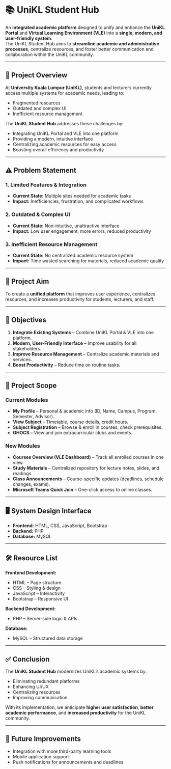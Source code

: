 # 📚 UniKL Student Hub

An **integrated academic platform** designed to unify and enhance the **UniKL Portal** and **Virtual Learning Environment (VLE)** into a **single, modern, and user-friendly system**.  
The UniKL Student Hub aims to **streamline academic and administrative processes**, centralize resources, and foster better communication and collaboration within the UniKL community.

---

## 🚀 Project Overview
At **University Kuala Lumpur (UniKL)**, students and lecturers currently access multiple systems for academic needs, leading to:
- Fragmented resources
- Outdated and complex UI
- Inefficient resource management

The **UniKL Student Hub** addresses these challenges by:
- Integrating UniKL Portal and VLE into one platform
- Providing a modern, intuitive interface
- Centralizing academic resources for easy access
- Boosting overall efficiency and productivity

---

## ⚠ Problem Statement

### 1. Limited Features & Integration
- **Current State:** Multiple sites needed for academic tasks
- **Impact:** Inefficiencies, frustration, and complicated workflows

### 2. Outdated & Complex UI
- **Current State:** Non-intuitive, unattractive interface
- **Impact:** Low user engagement, more errors, reduced productivity

### 3. Inefficient Resource Management
- **Current State:** No centralized academic resource system
- **Impact:** Time wasted searching for materials, reduced academic quality

---

## 🎯 Project Aim
To create a **unified platform** that improves user experience, centralizes resources, and increases productivity for students, lecturers, and staff.

---

## 📌 Objectives
1. **Integrate Existing Systems** – Combine UniKL Portal & VLE into one platform.
2. **Modern, User-Friendly Interface** – Improve usability for all stakeholders.
3. **Improve Resource Management** – Centralize academic materials and services.
4. **Boost Productivity** – Reduce time on routine tasks.

---

## 📂 Project Scope

### Current Modules
- **My Profile** – Personal & academic info (ID, Name, Campus, Program, Semester, Advisor).
- **View Subject** – Timetable, course details, credit hours.
- **Subject Registration** – Browse & enroll in courses, check prerequisites.
- **GHOCS** – View and join extracurricular clubs and events.

### New Modules
- **Courses Overview (VLE Dashboard)** – Track all enrolled courses in one view.
- **Study Materials** – Centralized repository for lecture notes, slides, and readings.
- **Class Announcements** – Course-specific updates (deadlines, schedule changes, exams).
- **Microsoft Teams Quick Join** – One-click access to online classes.

---

## 🖥 System Design Interface
- **Frontend:** HTML, CSS, JavaScript, Bootstrap
- **Backend:** PHP
- **Database:** MySQL

---

## 🛠 Resource List

**Frontend Development:**
- HTML – Page structure
- CSS – Styling & design
- JavaScript – Interactivity
- Bootstrap – Responsive UI

**Backend Development:**
- PHP – Server-side logic & APIs

**Database:**
- MySQL – Structured data storage

---

## ✅ Conclusion
The **UniKL Student Hub** modernizes UniKL’s academic systems by:
- Eliminating redundant platforms
- Enhancing UI/UX
- Centralizing resources
- Improving communication

With its implementation, we anticipate **higher user satisfaction**, **better academic performance**, and **increased productivity** for the UniKL community.

---

## 📌 Future Improvements
- Integration with more third-party learning tools
- Mobile application support
- Push notifications for announcements and deadlines




